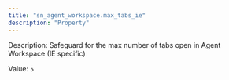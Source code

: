 ```yaml
---
title: "sn_agent_workspace.max_tabs_ie"
description: "Property"
---
```


Description: Safeguard for the max number of tabs open in Agent Workspace (IE specific)

Value: `5`